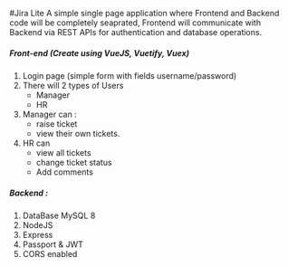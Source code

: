 #Jira Lite
A simple single page application where Frontend and Backend code will be completely seaprated,
Frontend will communicate with Backend via REST APIs for authentication and database operations.

##### Front-end (Create using VueJS, Vuetify, Vuex)

1. Login page (simple form with fields username/password)
2. There will 2 types of Users
   - Manager
   - HR
3. Manager can :
   - raise ticket
   - view their own tickets.
4. HR can
   - view all tickets
   - change ticket status
   - Add comments

##### Backend :

1. DataBase MySQL 8
2. NodeJS
3. Express
4. Passport & JWT
5. CORS enabled
